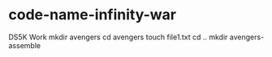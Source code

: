 # code-name-infinity-war
DS5K Work
mkdir avengers
cd avengers
touch file1.txt
cd ..
mkdir avengers-assemble
